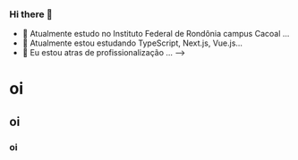 ### Hi there 👋

- 🔭 Atualmente estudo no Instituto Federal de Rondônia campus Cacoal ...
- 🌱 Atualmente estou estudando TypeScript, Next.js, Vue.js...
- 👯 Eu estou atras de profissionalização ...
-->

<h1>oi</h1>
<h2>oi</h2>
<h3>oi</h3>
